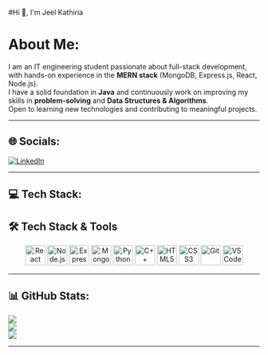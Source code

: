 #Hi 👋, I'm Jeel Kathiria

# About Me:

I am an IT engineering student passionate about full-stack development, with hands-on experience in the **MERN stack** (MongoDB, Express.js, React, Node.js).  
I have a solid foundation in **Java** and continuously work on improving my skills in **problem-solving** and **Data Structures & Algorithms**.  
Open to learning new technologies and contributing to meaningful projects.

---

## 🌐 Socials:

[![LinkedIn](https://img.shields.io/badge/LinkedIn-0077B5?style=for-the-badge&logo=linkedin&logoColor=white)](https://www.linkedin.com/in/jeel-kathiria-56786628a/)

---

## 💻 Tech Stack:

## 🛠️ Tech Stack & Tools  

<p align="center">
  <img src="https://cdn.jsdelivr.net/gh/devicons/devicon/icons/react/react-original.svg" height="40" alt="React"/>
  <img src="https://cdn.jsdelivr.net/gh/devicons/devicon/icons/nodejs/nodejs-original.svg" height="40" alt="Node.js"/>
  <img src="https://cdn.jsdelivr.net/gh/devicons/devicon/icons/express/express-original.svg" height="40" alt="Express"/>
  <img src="https://cdn.jsdelivr.net/gh/devicons/devicon/icons/mongodb/mongodb-original.svg" height="40" alt="MongoDB"/>
  <img src="https://cdn.jsdelivr.net/gh/devicons/devicon/icons/python/python-original.svg" height="40" alt="Python"/>
  <img src="https://cdn.jsdelivr.net/gh/devicons/devicon/icons/cplusplus/cplusplus-original.svg" height="40" alt="C++"/>
  <img src="https://cdn.jsdelivr.net/gh/devicons/devicon/icons/html5/html5-original.svg" height="40" alt="HTML5"/>
  <img src="https://cdn.jsdelivr.net/gh/devicons/devicon/icons/css3/css3-original.svg" height="40" alt="CSS3"/>
  <img src="https://cdn.jsdelivr.net/gh/devicons/devicon/icons/git/git-original.svg" height="40" alt="Git"/>
  <img src="https://cdn.jsdelivr.net/gh/devicons/devicon/icons/vscode/vscode-original.svg" height="40" alt="VSCode"/>
</p>


---

## 📊 GitHub Stats:

![](https://github-readme-stats.vercel.app/api?username=Jeelkathiria&theme=radical&show_icons=true)  
![](https://github-readme-streak-stats.herokuapp.com/?user=Jeelkathiria&theme=radical)  
![](https://github-readme-stats.vercel.app/api/top-langs/?username=Jeelkathiria&layout=compact&theme=radical)

---
